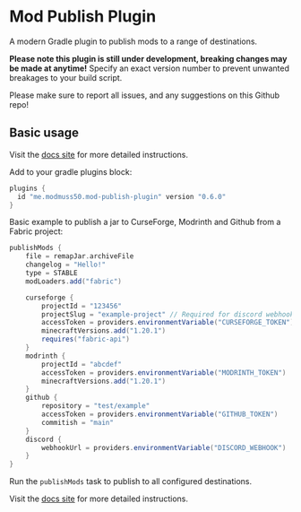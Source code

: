 # Mod Publish Plugin
A modern Gradle plugin to publish mods to a range of destinations.

**Please note this plugin is still under development, breaking changes may be made at anytime!**
Specify an exact version number to prevent unwanted breakages to your build script.

Please make sure to report all issues, and any suggestions on this Github repo!

## Basic usage
Visit the [docs site](https://modmuss50.github.io/mod-publish-plugin/) for more detailed instructions.

Add to your gradle plugins block:

```gradle
plugins {
  id "me.modmuss50.mod-publish-plugin" version "0.6.0"
}
```

Basic example to publish a jar to CurseForge, Modrinth and Github from a Fabric project:
```gradle
publishMods {
    file = remapJar.archiveFile
    changelog = "Hello!"
    type = STABLE
    modLoaders.add("fabric")

    curseforge {
        projectId = "123456"
        projectSlug = "example-project" // Required for discord webhook
        accessToken = providers.environmentVariable("CURSEFORGE_TOKEN")
        minecraftVersions.add("1.20.1")
        requires("fabric-api")
    }
    modrinth {
        projectId = "abcdef"
        accessToken = providers.environmentVariable("MODRINTH_TOKEN")
        minecraftVersions.add("1.20.1")
    }
    github {
        repository = "test/example"
        accessToken = providers.environmentVariable("GITHUB_TOKEN")
        commitish = "main"
    }
    discord {
        webhookUrl = providers.environmentVariable("DISCORD_WEBHOOK")
    }
}
```

Run the `publishMods` task to publish to all configured destinations.

Visit the [docs site](https://modmuss50.github.io/mod-publish-plugin/) for more detailed instructions.